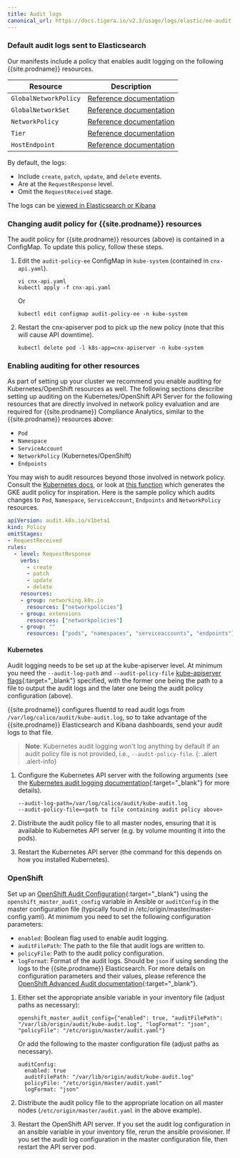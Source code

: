 ```yaml
---
title: Audit logs
canonical_url: https://docs.tigera.io/v2.3/usage/logs/elastic/ee-audit
---
```


### Default audit logs sent to Elasticsearch

Our manifests include a policy that enables audit logging on the following {{site.prodname}} resources.

| Resource              | Description                                                                           |
| --------------------- | ------------------------------------------------------------------------------------- |
| `GlobalNetworkPolicy` | [Reference documentation](../../../reference/resources/globalnetworkpolicy) |
| `GlobalNetworkSet`    | [Reference documentation](../../../reference/resources/globalnetworkset)    |
| `NetworkPolicy`       | [Reference documentation](../../../reference/resources/networkpolicy)       |
| `Tier`                | [Reference documentation](../../../reference/resources/tier)                |
| `HostEndpoint`        | [Reference documentation](../../../reference/resources/hostendpoint)        |

By default, the logs:
- Include `create`, `patch`, `update`, and `delete` events.
- Are at the `RequestResponse` level.
- Omit the `RequestReceived` stage.

The logs can be [viewed in Elasticsearch or Kibana](view)

### Changing audit policy for {{site.prodname}} resources

The audit policy for {{site.prodname}} resources (above) is contained in a ConfigMap.  To update this policy,
follow these steps.

1. Edit the `audit-policy-ee` ConfigMap in `kube-system` (contained in `cnx-api.yaml`).

   ```
   vi cnx-api.yaml
   kubectl apply -f cnx-api.yaml
   ```

   Or

   ```
   kubectl edit configmap audit-policy-ee -n kube-system
   ```

1. Restart the cnx-apiserver pod to pick up the new policy (note that this will cause API downtime).

   ```
   kubectl delete pod -l k8s-app=cnx-apiserver -n kube-system
   ```

### Enabling auditing for other resources

As part of setting up your cluster we recommend you enable auditing for
Kubernetes/OpenShift resources as well.
The following sections describe setting up auditing on the Kubernetes/OpenShift API Server for the following
resources that are directly involved in network policy evaluation and are required for {{site.prodname}} Compliance
Analytics, similar to the {{site.prodname}} resources above:

- `Pod`
- `Namespace`
- `ServiceAccount`
- `NetworkPolicy` (Kubernetes/OpenShift)
- `Endpoints`

You may wish to audit resources beyond those involved in network policy.  Consult the [Kubernetes docs](https://kubernetes.io/docs/tasks/debug-application-cluster/audit/#audit-policy), or
look at [this function](https://github.com/kubernetes/kubernetes/blob/cc67ccfd7f4f0bc96d7f1c8e5fe8577821757d03/cluster/gce/gci/configure-helper.sh#L752)
which generates the GKE audit policy for inspiration.  Here is the sample policy which audits changes to `Pod`,
`Namespace`, `ServiceAccount`, `Endpoints` and `NetworkPolicy` resources.

```yaml
apiVersion: audit.k8s.io/v1beta1
kind: Policy
omitStages:
- RequestReceived
rules:
  - level: RequestResponse
    verbs:
      - create
      - patch
      - update
      - delete
    resources:
    - group: networking.k8s.io
      resources: ["networkpolicies"]
    - group: extensions
      resources: ["networkpolicies"]
    - group: ""
      resources: ["pods", "namespaces", "serviceaccounts", "endpoints"]
```

#### Kubernetes

Audit logging needs to be set up at the kube-apiserver level.
At minimum you need the `--audit-log-path` and `--audit-policy-file` [kube-apiserver flags](https://kubernetes.io/docs/reference/command-line-tools-reference/kube-apiserver/){:target="_blank"}
specified, with the former one being the path to a file to output the audit logs and the
later one being the audit policy configuration (above).

{{site.prodname}} configures fluentd to read audit logs from `/var/log/calico/audit/kube-audit.log`, so to take
advantage of the {{site.prodname}} Elasticsearch and Kibana dashboards, send your audit logs to that file.

> **Note**: Kubernetes audit logging won't log anything by default if an audit policy file
> is not provided, i.e., `--audit-policy-file`.
{: .alert .alert-info}

1. Configure the Kubernetes API server with the following arguments (see the
   [Kubernetes audit logging documentation](https://kubernetes.io/docs/tasks/debug-application-cluster/audit/){:target="_blank"} for more details).

   ```
   --audit-log-path=/var/log/calico/audit/kube-audit.log
   --audit-policy-file=<path to file containing audit policy above>
   ```

1. Distribute the audit policy file to all master nodes, ensuring that it is available to
   Kubernetes API server (e.g. by volume mounting it into the pods).

1. Restart the Kubernetes API server (the command for this depends on how you installed Kubernetes).

### OpenShift

Set up an [OpenShift Audit Configuration](https://docs.openshift.com/container-platform/3.11/install_config/master_node_configuration.html#master-node-config-audit-config){:target="_blank"}
using the `openshift_master_audit_config` variable in Ansible or `auditConfig` in the master configuration file (typically found in /etc/origin/master/master-config.yaml).
At minimum you need to set the following configuration parameters:
- `enabled`: Boolean flag used to enable audit logging.
- `auditFilePath`: The path to the file that audit logs are written to.
- `policyFile`: Path to the audit policy configuration.
- `logFormat`: Format of the audit logs. Should be `json` if using sending the logs to the {{site.prodname}} Elasticsearch.
For more details on configuration parameters and their values, please reference the [OpenShift Advanced Audit documentation](https://docs.openshift.com/container-platform/3.11/install_config/master_node_configuration.html#master-node-config-advanced-audit){:target="_blank"}.

1. Either set the appropriate ansible variable in your inventory file (adjust paths as necessary):

   ```
   openshift_master_audit_config={"enabled": true, "auditFilePath": "/var/lib/origin/audit/kube-audit.log", "logFormat": "json", "policyFile": "/etc/origin/master/audit.yaml"}
   ```

   Or add the following to the master configuration file (adjust paths as necessary).

   ```
   auditConfig:
     enabled: true
     auditFilePath: "/var/lib/origin/audit/kube-audit.log"
     policyFile: "/etc/origin/master/audit.yaml"
     logFormat: "json"
   ```

1. Distribute the audit policy file to the appropriate location on all master nodes (`/etc/origin/master/audit.yaml` in the above example).

1. Restart the OpenShift API server. If you set the audit log configuration in an ansible variable in your inventory file,
   rerun the ansible provisioner. If you set the audit log configuration in the master configuration file, then restart the
   API server pod.
